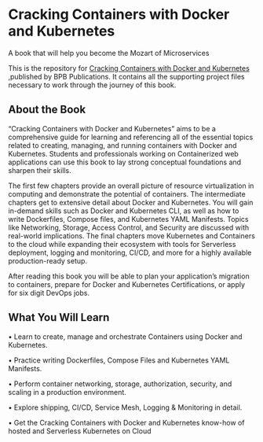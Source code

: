 # Cracking Containers with Docker and Kubernetes

A book that will help you become the Mozart of Microservices

This is the repository for [Cracking Containers with Docker and Kubernetes
](https://bpbonline.com/products/cracking-containers-with-docker-and-kubernetes?_pos=1&_sid=9980cd9cc&_ss=r),published by BPB Publications. It contains all the supporting project files necessary to work through the journey of this book.
## About the Book
“Cracking Containers with Docker and Kubernetes” aims to be a comprehensive guide for learning and referencing all of the essential topics related to creating, managing, and running containers with Docker and Kubernetes. Students and professionals working on Containerized web applications can use this book to lay strong conceptual foundations and sharpen their skills.

The first few chapters provide an overall picture of resource virtualization in computing and demonstrate the potential of containers. The intermediate chapters get to extensive detail about Docker and Kubernetes. You will gain in-demand skills such as Docker and Kubernetes CLI, as well as how to write Dockerfiles, Compose files, and Kubernetes YAML Manifests. Topics like Networking, Storage, Access Control, and Security are discussed with real-world implications. The final chapters move Kubernetes and Containers to the cloud while expanding their ecosystem with tools for Serverless deployment, logging and monitoring, CI/CD, and more for a highly available production-ready setup.

After reading this book you will be able to plan your application’s migration to containers, prepare for Docker and Kubernetes Certifications, or apply for six digit DevOps jobs.

## What You Will Learn
•	Learn to create, manage and orchestrate Containers using Docker and Kubernetes.

•	Practice writing Dockerfiles, Compose Files and Kubernetes YAML Manifests.

•	Perform container networking, storage, authorization, security, and scaling in a production environment.

•	Explore shipping, CI/CD, Service Mesh, Logging & Monitoring in detail.

•	Get the Cracking Containers with Docker and Kubernetes know-how of hosted and Serverless Kubernetes on Cloud
